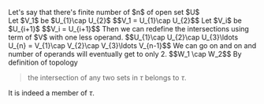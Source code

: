 <p>
Let's say that there's finite number of $n$ of open set $U$<br>
Let $V_1$ be $U_{1}\cap U_{2}$
$$V_1 = U_{1}\cap U_{2}$$
Let $V_i$ be $U_{i+1}$
$$V_i = U_{i+1}$$
Then we can redefine the intersections using term of $V$ with one less operand.
$$U_{1}\cap U_{2}\cap U_{3}\ldots U_{n} = V_{1}\cap V_{2}\cap V_{3}\ldots V_{n-1}$$
We can go on and on and number of operands will eventually get to only 2.
$$W_1 \cap W_2$$
By definition of topology

> the intersection of any two sets in $\tau$ belongs to $\tau$.

It is indeed a member of $\tau$.
</p>
